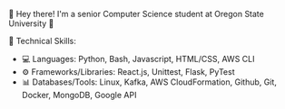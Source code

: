 👋 Hey there! I'm a senior Computer Science student at Oregon State University 🤖

🚀 Technical Skills:
- 💻 Languages: Python, Bash, Javascript, HTML/CSS, AWS CLI 
- ⚙️ Frameworks/Libraries: React.js, Unittest, Flask, PyTest
- 📊 Databases/Tools: Linux, Kafka, AWS CloudFormation, Github, Git, Docker, MongoDB, Google API



